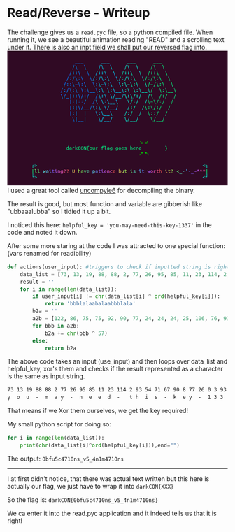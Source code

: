 # Read/Reverse - Writeup

The challenge gives us a `read.pyc` file, so a python compiled file.
When running it, we see a beautiful animation reading "READ" and a scrolling text under it.
There is also an inpt field we shall put our reversed flag into.<br>
![read.pyc output](./read_pyc_screen.png)<br>
I used a great tool called [uncompyle6](https://github.com/rocky/python-uncompyle6) for decompiling the binary.

The result is good, but most function and variable are gibberish like "ubbaaalubba" so I tidied it up a bit.

I noticed this here: `helpful_key = 'you-may-need-this-key-1337'` in the code and noted it down.

After some more staring at the code I was attracted to one special function: (vars renamed for readibility)
```py
def actions(user_input): #triggers to check if inputted string is right
    data_list = [73, 13, 19, 88, 88, 2, 77, 26, 95, 85, 11, 23, 114, 2, 93, 54, 71, 67, 90, 8, 77, 26, 0, 3, 93, 68]
    result = ''
    for i in range(len(data_list)):
        if user_input[i] != chr(data_list[i] ^ ord(helpful_key[i])):
            return 'bbblalaabalaabbblala'
        b2a = ''
        a2b = [122, 86, 75, 75, 92, 90, 77, 24, 24, 24, 25, 106, 76, 91, 84, 80, 77, 25, 77, 81, 92, 25, 92, 87, 77, 80, 75, 92, 25, 74, 77, 75, 80, 87, 94, 25, 88, 74, 25, 95, 85, 88, 94]
        for bbb in a2b:
            b2a += chr(bbb ^ 57)
        else:
            return b2a
``` 

The above code takes an input (use_input) and then loops over data_list and helpful_key, xor's them and checks if the result represented as a character is the same as input string.
```txt
73 13 19 88 88 2 77 26 95 85 11 23 114 2 93 54 71 67 90 8 77 26 0 3 93 68
y  o  u  -  m  a y  -  n  e  e  d  -   t h  i  s  -  k  e y  -  1 3 3  7
```
That means if we Xor them ourselves, we get the key required!

My small python script for doing so:
```py
for i in range(len(data_list)):
	print(chr(data_list[i]^ord(helpful_key[i])),end="")
```
The output:
`0bfu5c4710ns_v5_4n1m4710ns`

-----------------------------

I at first didn't notice, that there was actual text written but this here is actually our flag, we just have to wrap it into `darkCON{XXX}`

So the flag is: `darkCON{0bfu5c4710ns_v5_4n1m4710ns}`

We ca enter it into the read.pyc application and it indeed tells us that it is right!


